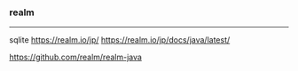 ### realm
---

sqlite
https://realm.io/jp/
https://realm.io/jp/docs/java/latest/

https://github.com/realm/realm-java




